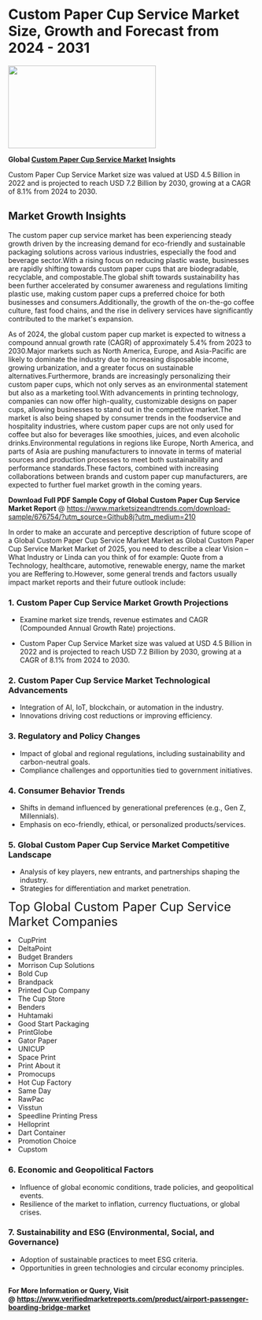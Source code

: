 <H1>Custom Paper Cup Service Market Size, Growth and Forecast from 2024 - 2031</H1><img class="aligncenter size-medium wp-image-584254" src="https://thirdeyenews.in/wp-content/uploads/2024/09/Global-Market-Research-300x168.jpeg" alt="" width="300" height="168" /><p><strong>Global&nbsp;<a href="https://www.marketsizeandtrends.com/download-sample/676754/?utm_source=Github8j?utm_medium=210">Custom Paper Cup Service Market</a> Insights</strong></p><p>Custom Paper Cup Service Market size was valued at USD 4.5 Billion in 2022 and is projected to reach USD 7.2 Billion by 2030, growing at a CAGR of 8.1% from 2024 to 2030.</p><p><h2>Market Growth Insights</h2> <p>The custom paper cup service market has been experiencing steady growth driven by the increasing demand for eco-friendly and sustainable packaging solutions across various industries, especially the food and beverage sector.With a rising focus on reducing plastic waste, businesses are rapidly shifting towards custom paper cups that are biodegradable, recyclable, and compostable.The global shift towards sustainability has been further accelerated by consumer awareness and regulations limiting plastic use, making custom paper cups a preferred choice for both businesses and consumers.Additionally, the growth of the on-the-go coffee culture, fast food chains, and the rise in delivery services have significantly contributed to the market's expansion.</p> <p>As of 2024, the global custom paper cup market is expected to witness a compound annual growth rate (CAGR) of approximately 5.4% from 2023 to 2030.Major markets such as North America, Europe, and Asia-Pacific are likely to dominate the industry due to increasing disposable income, growing urbanization, and a greater focus on sustainable alternatives.Furthermore, brands are increasingly personalizing their custom paper cups, which not only serves as an environmental statement but also as a marketing tool.With advancements in printing technology, companies can now offer high-quality, customizable designs on paper cups, allowing businesses to stand out in the competitive market.The market is also being shaped by consumer trends in the foodservice and hospitality industries, where custom paper cups are not only used for coffee but also for beverages like smoothies, juices, and even alcoholic drinks.Environmental regulations in regions like Europe, North America, and parts of Asia are pushing manufacturers to innovate in terms of material sources and production processes to meet both sustainability and performance standards.These factors, combined with increasing collaborations between brands and custom paper cup manufacturers, are expected to further fuel market growth in the coming years.</p> <p><span class=""><strong>Download Full PDF Sample Copy of Global Custom Paper Cup Service Market Report</strong> @ <a href="https://www.marketsizeandtrends.com/download-sample/676754/?utm_source=Github8j?utm_medium=210" target="_blank">https://www.marketsizeandtrends.com/download-sample/676754/?utm_source=Github8j?utm_medium=210</a></span></p><p>In order to make an accurate and perceptive description of future scope of a Global&nbsp;Custom Paper Cup Service Market Market as Global&nbsp;Custom Paper Cup Service Market Market of 2025, you need to describe a clear Vision &ndash; What Industry or Linda can you think of for example: Quote from a Technology, healthcare, automotive, renewable energy, name the market you are Reffering to.However, some general trends and factors usually impact market reports and their future outlook include:</p><h3>1.&nbsp;<strong>Custom Paper Cup Service Market Growth Projections</strong></h3><ul><li>Examine market size trends, revenue estimates and CAGR (Compounded Annual Growth Rate) projections.</li><li><p>Custom Paper Cup Service Market size was valued at USD 4.5 Billion in 2022 and is projected to reach USD 7.2 Billion by 2030, growing at a CAGR of 8.1% from 2024 to 2030.</p></li></ul><h3>2.&nbsp;<strong>Custom Paper Cup Service Market Technological Advancements</strong></h3><ul><li>Integration of AI, IoT, blockchain, or automation in the industry.</li><li>Innovations driving cost reductions or improving efficiency.</li></ul><h3>3.&nbsp;<strong>Regulatory and Policy Changes</strong></h3><ul><li>Impact of global and regional regulations, including sustainability and carbon-neutral goals.</li><li>Compliance challenges and opportunities tied to government initiatives.</li></ul><h3>4.&nbsp;<strong>Consumer Behavior Trends</strong></h3><ul><li>Shifts in demand influenced by generational preferences (e.g., Gen Z, Millennials).</li><li>Emphasis on eco-friendly, ethical, or personalized products/services.</li></ul><h3>5.&nbsp;<strong>Global Custom Paper Cup Service Market Competitive Landscape</strong></h3><ul><li>Analysis of key players, new entrants, and partnerships shaping the industry.</li><li>Strategies for differentiation and market penetration.</li></ul><p data-pm-slice="1 1 []"><span style="color: inherit; font-family: inherit; font-size: 25px;">Top Global Custom Paper Cup Service Market Companies</span></p><div class="" data-test-id=""><p><li>CupPrint</li><li> DeltaPoint</li><li> Budget Branders</li><li> Morrison Cup Solutions</li><li> Bold Cup</li><li> Brandpack</li><li> Printed Cup Company</li><li> The Cup Store</li><li> Benders</li><li> Huhtamaki</li><li> Good Start Packaging</li><li> PrintGlobe</li><li> Gator Paper</li><li> UNICUP</li><li> Space Print</li><li> Print About it</li><li> Promocups</li><li> Hot Cup Factory</li><li> Same Day</li><li> RawPac</li><li> Visstun</li><li> Speedline Printing Press</li><li> Helloprint</li><li> Dart Container</li><li> Promotion Choice</li><li> Cupstom</li></p></div><h3>6.&nbsp;<strong>Economic and Geopolitical Factors</strong></h3><ul><li>Influence of global economic conditions, trade policies, and geopolitical events.</li><li>Resilience of the market to inflation, currency fluctuations, or global crises.</li></ul><h3>7.&nbsp;<strong>Sustainability and ESG (Environmental, Social, and Governance)</strong></h3><ul><li>Adoption of sustainable practices to meet ESG criteria.</li><li>Opportunities in green technologies and circular economy principles.</li></ul><h2><strong style="font-size: 14px;">For More Information or Query, Visit @&nbsp;</strong><a style="background-color: #ffffff; font-size: 14px;" href="https://www.marketsizeandtrends.com/report/custom-paper-cup-service-market/" target="_blank">https://www.verifiedmarketreports.com/product/airport-passenger-boarding-bridge-market</a></h2>